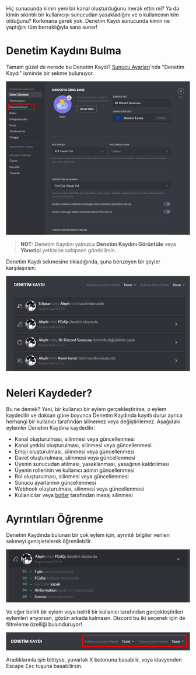 <!-- TITLE: Denetim Kaydı -->
<!-- SUBTITLE: Discord'un Denetim Kaydı hakkında bilgi -->

Hiç sunucunda kimin yeni bir kanal oluşturduğunu merak ettin mi? Ya da kimin sıkıntılı bir kullanıcıyı sunucudan yasakladığını ve o kullancının kim olduğunu? Korkmana gerek yok. Denetim Kaydı sunucunda kimin ne yaptığını tüm berraklığıyla sana sunar!
# Denetim Kaydını Bulma
Tamam güzel de nerede bu Denetim Kaydı? [Sunucu Ayarları](/tr/server-settings)'nda "Denetim Kaydı" isminde bir sekme bulunuyor.

![Audit Logs 2](/uploads/tr/denetimkaydi-1.png "Audit Logs 2")

> **NOT:** Denetim Kaydını yalnızca **Denetim Kaydını Görüntüle** veya **Yönetici** yetkisine sahipsen görebilirsin.

Denetim Kaydı sekmesine tıkladığında, şuna benzeyen bir şeyler karşılaşırsın:

![Audit Logs 3](/uploads/tr/denetimkaydi-2.png "Audit Logs 3")

# Neleri Kaydeder?

Bu ne demek? Yani, bir kullanıcı bir eylem gerçekleştirirse, o eylem kaydedilir ve doksan güne boyunca Denetim Kaydında kayıtlı durur ayrıca herhangi bir kullanıcı tarafından silinemez veya değiştirilemez. Aşağıdaki eylemler Denetim Kaydına kaydedilir:

* Kanal oluşturulması, silinmesi veya güncellenmesi
* Kanal yetkisi oluşturulması, silinmesi veya güncellenmesi
* Emoji oluşturulması, silinmesi veya güncellenmesi
* Davet oluşturulması, silinmesi veya güncellenmesi
* Üyenin sunucudan atılması, yasaklanması, yasağının kaldırılması
* Üyenin rollerinin ve kullanıcı adının güncellenmesi
* Rol oluşturulması, silinmesi veya güncellenmesi
* Sunucu ayarlarının güncellenmesi
* Webhook oluşturulması, silinmesi veya güncellenmesi
* Kullanıcılar veya [botlar](/tr/bots) tarafından mesaj silinmesi


# Ayrıntıları Öğrenme
Denetim Kaydında bulunan bir çok eylem için, ayrıntılı bilgiler verilen sekmeyi genişletelerek öğrenilebilir.

![Audit Logs 4](/uploads/tr/denetimkaydi-3.png "Audit Logs 4")

Ve eğer belirli bir eylem veya belirli bir kullanıcı tarafından gerçekleştirilen eylemleri arıyorsan, gözün arkada kalmasın. Discord bu iki seçenek için de filtreleme özelliği bulunduruyor!

![Audit Logs 5](/uploads/tr/denetimkaydi-4.png "Audit Logs 5")

Aradıklarınla işin bittiyse, yuvarlak X butonuna basabilir, veya klavyenden Escape <kbd>Esc</kbd> tuşuna basabilirsin.